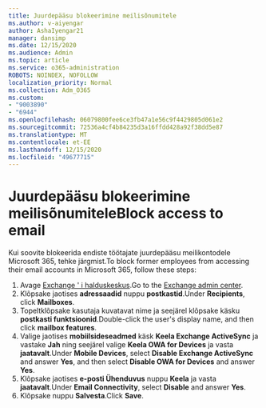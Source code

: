 ```yaml
---
title: Juurdepääsu blokeerimine meilisõnumitele
ms.author: v-aiyengar
author: AshaIyengar21
manager: dansimp
ms.date: 12/15/2020
ms.audience: Admin
ms.topic: article
ms.service: o365-administration
ROBOTS: NOINDEX, NOFOLLOW
localization_priority: Normal
ms.collection: Adm_O365
ms.custom:
- "9003890"
- "6944"
ms.openlocfilehash: 06079800fee6ce3fb47a1e56c9f4429805d061e2
ms.sourcegitcommit: 72536a4cf4b84235d3a16ffdd428a92f38dd5e87
ms.translationtype: MT
ms.contentlocale: et-EE
ms.lasthandoff: 12/15/2020
ms.locfileid: "49677715"
---
```

# <a name="block-access-to-email"></a><span data-ttu-id="5b659-102">Juurdepääsu blokeerimine meilisõnumitele</span><span class="sxs-lookup"><span data-stu-id="5b659-102">Block access to email</span></span>

<span data-ttu-id="5b659-103">Kui soovite blokeerida endiste töötajate juurdepääsu meilikontodele Microsoft 365, tehke järgmist.</span><span class="sxs-lookup"><span data-stu-id="5b659-103">To block former employees from accessing their email accounts in Microsoft 365, follow these steps:</span></span>

1. <span data-ttu-id="5b659-104">Avage [Exchange ' i halduskeskus](https://go.microsoft.com/fwlink/?linkid=2138629).</span><span class="sxs-lookup"><span data-stu-id="5b659-104">Go to the [Exchange admin center](https://go.microsoft.com/fwlink/?linkid=2138629).</span></span>
1. <span data-ttu-id="5b659-105">Klõpsake jaotises **adressaadid** nuppu **postkastid**.</span><span class="sxs-lookup"><span data-stu-id="5b659-105">Under **Recipients**, click **Mailboxes**.</span></span>
1. <span data-ttu-id="5b659-106">Topeltklõpsake kasutaja kuvatavat nime ja seejärel klõpsake käsku **postkasti funktsioonid**.</span><span class="sxs-lookup"><span data-stu-id="5b659-106">Double-click the user's display name, and then click **mailbox features**.</span></span>
1. <span data-ttu-id="5b659-107">Valige jaotises **mobiilsideseadmed** käsk **Keela Exchange ActiveSync** ja vastake **Jah** ning seejärel valige **Keela OWA for Devices** ja vasta **jaatavalt**.</span><span class="sxs-lookup"><span data-stu-id="5b659-107">Under **Mobile Devices**, select **Disable Exchange ActiveSync** and answer **Yes**, and then select **Disable OWA for Devices** and answer **Yes**.</span></span>
1. <span data-ttu-id="5b659-108">Klõpsake jaotises **e-posti Ühenduvus** nuppu **Keela** ja vasta **jaatavalt**.</span><span class="sxs-lookup"><span data-stu-id="5b659-108">Under **Email Connectivity**, select **Disable** and answer **Yes**.</span></span>
1. <span data-ttu-id="5b659-109">Klõpsake nuppu **Salvesta**.</span><span class="sxs-lookup"><span data-stu-id="5b659-109">Click **Save**.</span></span>
